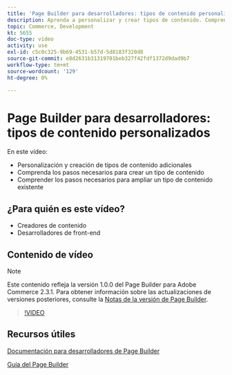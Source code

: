 ```yaml
---
title: 'Page Builder para desarrolladores: tipos de contenido personalizados'
description: Aprenda a personalizar y crear tipos de contenido. Comprenda los pasos necesarios para crear un ​ de tipo de contenido. Comprenda los pasos necesarios para ampliar un tipo de contenido existente.
topic: Commerce, Development
kt: 5655
doc-type: video
activity: use
exl-id: c5c0c325-9b69-4531-b57d-5d8183f320d8
source-git-commit: e8d2631b31319701beb327f42fdf1372d9dad9b7
workflow-type: tm+mt
source-wordcount: '129'
ht-degree: 0%

---
```


# Page Builder para desarrolladores: tipos de contenido personalizados

En este vídeo:

- Personalización y creación de tipos de contenido adicionales
- Comprenda los pasos necesarios para crear un tipo de contenido&#x200B;
- Comprender los pasos necesarios para ampliar un tipo de contenido existente

## ¿Para quién es este vídeo?

- Creadores de contenido
- Desarrolladores de front-end

## Contenido de vídeo

>[!NOTE]
>
>Este contenido refleja la versión 1.0.0 del Page Builder para Adobe Commerce 2.3.1. Para obtener información sobre las actualizaciones de versiones posteriores, consulte la [Notas de la versión de Page Builder](https://experienceleague.adobe.com/docs/commerce-admin/page-builder/release-notes.html).

>[!VIDEO](https://video.tv.adobe.com/v/35714?quality=12&learn=on)

## Recursos útiles

[Documentación para desarrolladores de Page Builder](https://developer.adobe.com/commerce/frontend-core/page-builder/)

[Guía del Page Builder](https://experienceleague.adobe.com/docs/commerce-admin/page-builder/introduction.html)
